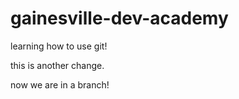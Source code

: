 # gainesville-dev-academy
learning how to use git!

this is another change.

now we are in a branch!
